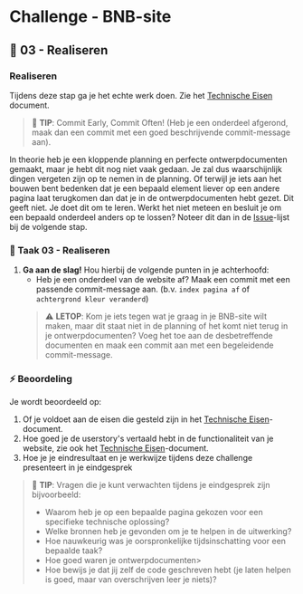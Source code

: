 # Challenge - BNB-site

## :construction: 03 - Realiseren

### Realiseren

Tijdens deze stap ga je het echte werk doen. Zie het [Technische Eisen](technische-eisen.md) document.

> :rocket: **TIP**: Commit Early, Commit Often! (Heb je een onderdeel afgerond, maak dan een commit met een goed beschrijvende commit-message aan).

In theorie heb je een kloppende planning en perfecte ontwerpdocumenten gemaakt, maar je hebt dit nog niet vaak gedaan. Je zal dus waarschijnlijk dingen vergeten zijn op te nemen in de planning. Of terwijl je iets aan het bouwen bent bedenken dat je een bepaald element liever op een andere pagina laat terugkomen dan dat je in de ontwerpdocumenten hebt gezet. Dit geeft niet. Je doet dit om te leren. 
Werkt het niet meteen en besluit je om een bepaald onderdeel anders op te lossen? Noteer dit dan in de [Issue](../Taak04-Testen/student-issues.md)-lijst bij de volgende stap. 

### :hammer: Taak 03 - Realiseren

1. **Ga aan de slag!** Hou hierbij de volgende punten in je achterhoofd:
   - Heb je een onderdeel van de website af? Maak een commit met een passende commit-message aan. (b.v. `index pagina af` of `achtergrond kleur veranderd`)
   > :warning: **LETOP**: Kom je iets tegen wat je graag in je BNB-site wilt maken, maar dit staat niet in de planning of het komt niet terug in je ontwerpdocumenten? Voeg het toe aan de desbetreffende documenten en maak een commit aan met een begeleidende commit-message.

### :zap: Beoordeling

Je wordt beoordeeld op:  

1. Of je voldoet aan de eisen die gesteld zijn in het [Technische Eisen](technische-eisen.md)-document.
2. Hoe goed je de userstory's vertaald hebt in de functionaliteit van je website, zie ook het [Technische Eisen](technische-eisen.md)-document.
3. Hoe je je eindresultaat en je werkwijze tijdens deze challenge presenteert in je eindgesprek

> :rocket: **TIP**: Vragen die je kunt verwachten tijdens je eindgesprek zijn bijvoorbeeld:
>
> - Waarom heb je op een bepaalde pagina gekozen voor een specifieke technische oplossing?
> - Welke bronnen heb je gevonden om je te helpen in de uitwerking?
> - Hoe nauwkeurig was je oorspronkelijke tijdsinschatting voor een bepaalde taak?
> - Hoe goed waren je ontwerpdocumenten>
> - Hoe bewijs je dat jij zelf de code geschreven hebt (je laten helpen is goed, maar van overschrijven leer je niets)?